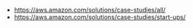 - https://aws.amazon.com/solutions/case-studies/all/
- https://aws.amazon.com/solutions/case-studies/start-ups/
